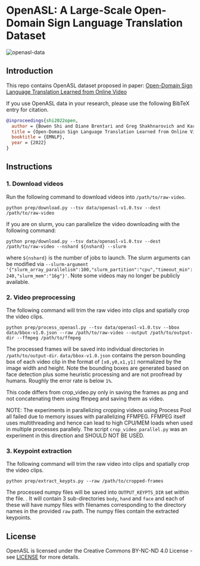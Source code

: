 # OpenASL: A Large-Scale Open-Domain Sign Language Translation Dataset
![openasl-data](assets/teaser.gif)

## Introduction
This repo contains OpenASL dataset proposed in paper: [Open-Domain Sign Language Translation Learned from Online Video](https://arxiv.org/abs/2205.12870)

If you use OpenASL data in your research, please use the following BibTeX entry for citation.

```BibTeX
@inproceedings{shi2022open,
  author = {Bowen Shi and Diane Brentari and Greg Shakhnarovich and Karen Livescu},
  title = {Open-Domain Sign Language Translation Learned from Online Video},
  booktitle = {EMNLP},
  year = {2022}
}
```

## Instructions
### 1. Download videos
Run the following command to download videos into `/path/to/raw-video`.
```
python prep/download.py --tsv data/openasl-v1.0.tsv --dest /path/to/raw-video
```

If you are on slurm, you can parallelize the video downloading with the following command:

``` 
python prep/download.py --tsv data/openasl-v1.0.tsv --dest /path/to/raw-video --nshard ${nshard} --slurm
```

where `${nshard}` is the number of jobs to launch. The slurm arguments can be modified via `--slurm-argument '{"slurm_array_parallelism":100,"slurm_partition":"cpu","timeout_min":240,"slurm_mem":"16g"}'`. Note some videos may no longer be publicly available. 

### 2. Video preprocessing
The following command will trim the raw video into clips and spatially crop the video clips.


```
python prep/process_openasl.py --tsv data/openasl-v1.0.tsv --bbox data/bbox-v1.0.json --raw /path/to/raw-video --output /path/to/output-dir --ffmpeg /path/to/ffmpeg
```

The processed frames will be saved into individual directories in `/path/to/output-dir`. `data/bbox-v1.0.json` contains the person bounding box of each video clip in the format of `[x0,y0,x1,y1]` normalized by the image width and height. Note the bounding boxes are generated based on face detection plus some heuristic processing and are not proofread by humans. Roughly the error rate is below `1%`.

This code differs from crop_video.py only in saving the frames as png and not concatenating them using ffmpeg and saving them as video.

NOTE: The experiments in parallelizing cropping videos using Process Pool all failed due to memory issues with parallelizing FFMPEG. FFMPEG itself uses multithreading and hence can lead to high CPU/MEM loads when used in multiple processes parallely.
The script `crop_video_parallel.py` was an experiment in this direction and SHOULD NOT BE USED.

### 3. Keypoint extraction
The following command will trim the raw video into clips and spatially crop the video clips.


```
python prep/extract_keypts.py --raw /path/to/cropped-frames
```

The processed numpy files will be saved into `OUTPUT_KEYPTS_DIR` set within the file. 
. It will contain 3 sub-directories `body`, `hand` and `face` and each of these will have numpy files with filenames corresponding to the directory names in the provided `raw` path. The numpy files contain the extracted keypoints.


## License
OpenASL is licensed under the Creative Commons BY-NC-ND 4.0 License - see [LICENSE](LICENSE.md) for more details. 
